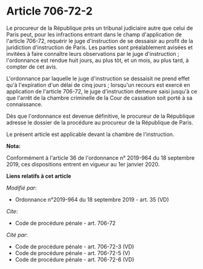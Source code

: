 # Article 706-72-2

Le procureur de la République près un   tribunal judiciaire autre que celui de Paris peut, pour les infractions entrant dans
le champ d'application de l'article 706-72, requérir le juge d'instruction de se dessaisir au profit de la juridiction
d'instruction de Paris. Les parties sont préalablement avisées et invitées à faire connaître leurs observations par le juge
d'instruction ; l'ordonnance est rendue huit jours, au plus tôt, et un mois, au plus tard, à compter de cet avis. 

L'ordonnance par laquelle le juge d'instruction se dessaisit ne prend effet qu'à l'expiration d'un délai de cinq jours ;
lorsqu'un recours est exercé en application de l'article 706-72, le juge d'instruction demeure saisi jusqu'à ce que l'arrêt
de la chambre criminelle de la Cour de cassation soit porté à sa connaissance. 

Dès que l'ordonnance est devenue définitive, le procureur de la République adresse le dossier de la procédure au procureur de
la République de Paris. 

Le présent article est applicable devant la chambre de l'instruction.

**Nota:**

Conformément à l'article 36 de l'ordonnance n° 2019-964 du 18 septembre 2019, ces dispositions entrent en vigueur au 1er
janvier 2020.

**Liens relatifs à cet article**

_Modifié par_:

  - Ordonnance n°2019-964 du 18 septembre 2019 - art. 35 (VD)

_Cite_:

  - Code de procédure pénale - art. 706-72

_Cité par_:

  - Code de procédure pénale - art. 706-72-3 (VD)
  - Code de procédure pénale - art. 706-72-5 (V)
  - Code de procédure pénale - art. 706-72-6 (VD)
